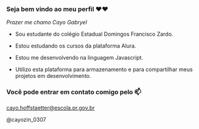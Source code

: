 ### Seja bem vindo ao meu perfil ❤️❤️

_Prazer me chamo Cayo Gabryel_

- Sou estudante do colégio Estadual Domingos Francisco Zardo.

- Estou estudando os cursos da plataforma Alura.

- Estou me desenvolvendo na linguagem Javascript.

- Utilizo esta plataforma para armazenamento e para compartilhar meus projetos em desenvolvimento.

### Você pode entrar em contato comigo pelo 📫 

cayo.hoffstaetter@escola.pr.gov.br

@cayozin_0307
